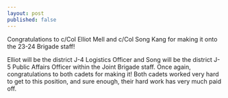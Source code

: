 ```yaml
---
layout: post
published: false
---
```

Congratulations to c/Col Elliot Mell and c/Col Song Kang for making it onto the 23-24 Brigade staff! 

Elliot will be the district J-4 Logistics Officer and Song will be the district J-5 Public Affairs Officer within the Joint Brigade staff. Once again, congratulations to both cadets for making it! Both cadets worked very hard to get to this position, and sure enough, their hard work has very much paid off. 